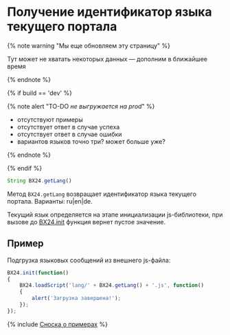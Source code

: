 # Получение идентификатор языка текущего портала

{% note warning "Мы еще обновляем эту страницу" %}

Тут может не хватать некоторых данных — дополним в ближайшее время

{% endnote %}

{% if build == 'dev' %}

{% note alert "TO-DO _не выгружается на prod_" %}

- отсутствуют примеры
- отсутствует ответ в случае успеха
- отсутствует ответ в случае ошибки
- вариантов языков точно три? может больше уже?

{% endnote %}

{% endif %}

```js
String BX24.getLang()
```

Метод `BX24.getLang` возвращает идентификатор языка текущего портала. Варианты: ru|en|de.

Текущий язык определяется на этапе инициализации js-библиотеки, при вызове до [BX24.init](../system-functions/bx24-init.md) функция вернет пустое значение.

## Пример

Подгрузка языковых сообщений из внешнего js-файла:

```js
BX24.init(function()
{
    BX24.loadScript('lang/' + BX24.getLang() + '.js', function()
    {
        alert('Загрузка завершена!');
    });
});
```

{% include [Сноска о примерах](../../../_includes/examples.md) %}

